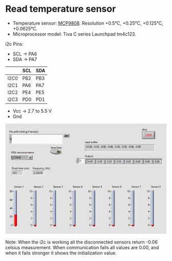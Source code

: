 # Read temperature sensor



- Temperature sensor: [MCP9808](https://octopart.com/datasheet/mcp9808-e%2Fms-microchip-21270223).
Resolution +0.5°C, +0.25°C, +0.125°C, +0.0625°C.
- Microprocessor model: Tiva C series Launchpad tm4c123.

i2c Pins:
- SCL   -> PA6
- SDA   -> PA7
  
|     | SCL | SDA |
|-----|-----|-----|
|I2C0 | PB2 | PB3 |
|I2C1 | PA6 | PA7 |  
|I2C2 | PE4 | PE5 |  
|I2C3 | PD0 | PD1 |  

- Vcc   -> 2.7 to 5.5 V
- Gnd

![image](/post-processing/front_panel.png)


Note: When the i2c is working all the disconnected sensors return -0.06 celsius measurement.
When communication fails all values are 0.00, and when it fails stronger it shows the initialization value.
